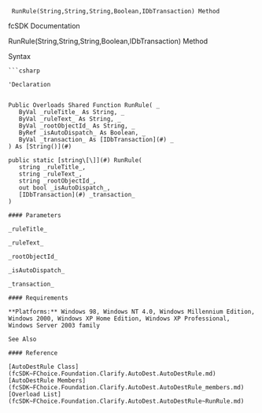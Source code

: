 ﻿     RunRule(String,String,String,Boolean,IDbTransaction) Method                                                   

fcSDK Documentation

RunRule(String,String,String,Boolean,IDbTransaction) Method

Syntax

```vbnet
```csharp

'Declaration
 

Public Overloads Shared Function RunRule( _
   ByVal _ruleTitle_ As String, _
   ByVal _ruleText_ As String, _
   ByVal _rootObjectId_ As String, _
   ByRef _isAutoDispatch_ As Boolean, _
   ByVal _transaction_ As [IDbTransaction](#) _
) As [String()](#)

public static [string\[\]](#) RunRule( 
   string _ruleTitle_,
   string _ruleText_,
   string _rootObjectId_,
   out bool _isAutoDispatch_,
   [IDbTransaction](#) _transaction_
)

#### Parameters

_ruleTitle_

_ruleText_

_rootObjectId_

_isAutoDispatch_

_transaction_

#### Requirements

**Platforms:** Windows 98, Windows NT 4.0, Windows Millennium Edition, Windows 2000, Windows XP Home Edition, Windows XP Professional, Windows Server 2003 family

See Also

#### Reference

[AutoDestRule Class](fcSDK~FChoice.Foundation.Clarify.AutoDest.AutoDestRule.md)  
[AutoDestRule Members](fcSDK~FChoice.Foundation.Clarify.AutoDest.AutoDestRule_members.md)  
[Overload List](fcSDK~FChoice.Foundation.Clarify.AutoDest.AutoDestRule~RunRule.md)
